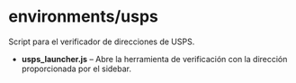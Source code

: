 # environments/usps

Script para el verificador de direcciones de USPS.

- **usps_launcher.js** – Abre la herramienta de verificación con la dirección proporcionada por el sidebar.
